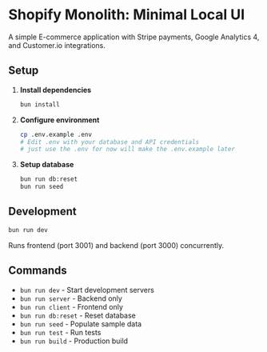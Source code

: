 # Shopify Monolith: Minimal Local UI
A simple E-commerce application with Stripe payments, Google Analytics 4, and Customer.io integrations.

## Setup

1. **Install dependencies**
   ```bash
   bun install
   ```

2. **Configure environment**
   ```bash
   cp .env.example .env
   # Edit .env with your database and API credentials
   # just use the .env for now will make the .env.example later
   ```

3. **Setup database**
   ```bash
   bun run db:reset
   bun run seed
   ```

## Development

```bash
bun run dev
```

Runs frontend (port 3001) and backend (port 3000) concurrently.

## Commands

- `bun run dev` - Start development servers
- `bun run server` - Backend only
- `bun run client` - Frontend only
- `bun run db:reset` - Reset database
- `bun run seed` - Populate sample data
- `bun run test` - Run tests
- `bun run build` - Production build

